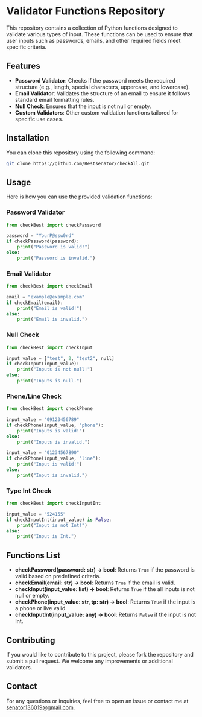 
# Validator Functions Repository

This repository contains a collection of Python functions designed to validate various types of input. These functions can be used to ensure that user inputs such as passwords, emails, and other required fields meet specific criteria.

## Features

- **Password Validator**: Checks if the password meets the required structure (e.g., length, special characters, uppercase, and lowercase).
- **Email Validator**: Validates the structure of an email to ensure it follows standard email formatting rules.
- **Null Check**: Ensures that the input is not null or empty.
- **Custom Validators**: Other custom validation functions tailored for specific use cases.

## Installation

You can clone this repository using the following command:

```bash
git clone https://github.com/Bestsenator/checkAll.git
```

## Usage

Here is how you can use the provided validation functions:

### Password Validator

```python
from checkBest import checkPassword

password = "YourP@ssw0rd"
if checkPassword(password):
    print("Password is valid!")
else:
    print("Password is invalid.")
```

### Email Validator

```python
from checkBest import checkEmail

email = "example@example.com"
if checkEmail(email):
    print("Email is valid!")
else:
    print("Email is invalid.")
```

### Null Check

```python
from checkBest import checkInput

input_value = ["test", 2, "test2", null]
if checkInput(input_value):
    print("Inputs is not null!")
else:
    print("Inputs is null.")
```

### Phone/Line Check

```python
from checkBest import checkPhone

input_value = "09123456789"
if checkPhone(input_value, "phone"):
    print("Inputs is valid!")
else:
    print("Inputs is invalid.")

input_value = "01234567890"
if checkPhone(input_value, "line"):
    print("Input is valid!")
else:
    print("Input is invalid.")
```

### Type Int Check

```python
from checkBest import checkInputInt

input_value = "524155"
if checkInputInt(input_value) is False:
    print("Input is not Int!")
else:
    print("Input is Int.")
```

## Functions List

- **checkPassword(password: str) -> bool**: Returns `True` if the password is valid based on predefined criteria.
- **checkEmail(email: str) -> bool**: Returns `True` if the email is valid.
- **checkInput(input_value: list) -> bool**: Returns `True` if the all inputs is not null or empty.
- **checkPhone(input_value: str, tp: str) -> bool**: Returns `True` if the input is a phone or live valid.
- **checkInputInt(input_value: any) -> bool**: Returns `False` if the input is not Int.

## Contributing

If you would like to contribute to this project, please fork the repository and submit a pull request. We welcome any improvements or additional validators.

## Contact

For any questions or inquiries, feel free to open an issue or contact me at [senator136019@gmail.com](mailto:senator136019@gmail.com).
